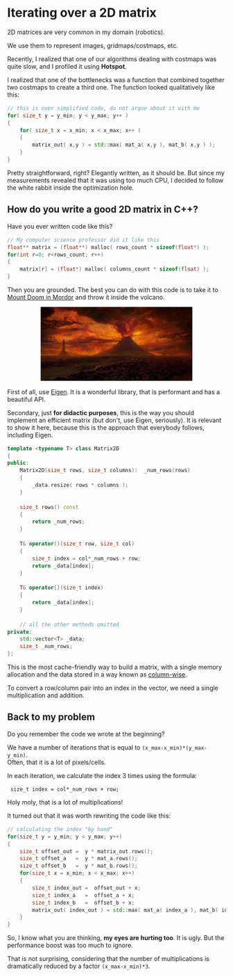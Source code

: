 # Iterating over a 2D matrix

2D matrices are very common in my domain (robotics).

We use them to represent images, gridmaps/costmaps, etc.

Recently, I realized that one of our algorithms dealing with costmaps was quite slow,
 and I profiled it using **Hotspot**.

I realized that one of the bottlenecks was a function that combined together two costmaps to create
a third one. The function looked qualitatively like this:

```C++
// this is over simplified code, do not argue about it with me
for( size_t y = y_min; y < y_max; y++ ) 
{
    for( size_t x = x_min; x < x_max; x++ ) 
    {
        matrix_out( x,y ) = std::max( mat_a( x,y ), mat_b( x,y ) ); 
    }
}
```

Pretty straightforward, right? Elegantly written, as it should be.
But since my measurements revealed that it was using too much CPU, I decided to 
follow the white rabbit inside the optimization hole.

## How do you write a good 2D matrix in C++?

Have you ever written code like this?

```C++
// My computer science professor did it like this
float** matrix = (float**) malloc( rows_count * sizeof(float*) );
for(int r=0; r<rows_count; r++) 
{
    matrix[r] = (float*) malloc( columns_count * sizeof(float) );
}
```

Then you are grounded. The best you can do with this code is to take it to
[Mount Doom in Mordor](https://en.wikipedia.org/wiki/Mount_Doom) and throw it inside the volcano.

<p align="center"><img src="mordor.jpg" width="350"></p>


First of all, use [Eigen](http://eigen.tuxfamily.org). It is a wonderful library, that is performant and has a beautiful API.

Secondary, just **for didactic purposes**, this is the way you should implement an efficient matrix (but don't, use Eigen, seriously). It is relevant to show it here, because this is the approach that everybody follows, including Eigen.

```C++
template <typename T> class Matrix2D
{
public:
    Matrix2D(size_t rows, size_t columns):  _num_rows(rows)
    {
        _data.resize( rows * columns );
    }
    
    size_t rows() const
    { 
    	return _num_rows; 
    }
    
    T& operator()(size_t row, size_t col)  
    {
        size_t index = col*_num_rows + row; 
        return _data[index];
    }
    
    T& operator[](size_t index)  
    {
        return _data[index];
    }
    
    // all the other methods omitted
private:
    std::vector<T> _data;
    size_t _num_rows;
};
```

This is the most cache-friendly way to build a matrix, with a single memory allocation and 
the data stored in a way known as [column-wise](https://www.geeksforgeeks.org/row-wise-vs-column-wise-traversal-matrix/).

To convert a row/column pair into an index in the vector, we need a single multiplication and addition.

## Back to my problem

Do you remember the code we wrote at the beginning?

We have a number of iterations that is equal to `(x_max-x_min)*(y_max-y_min)`.  
Often, that it is a lot of pixels/cells.

In each iteration, we calculate the index 3 times using the formula:

     size_t index = col*_num_rows + row;

Holy moly, that is a lot of multiplications!

It turned out that it was worth rewriting the code like this:

```C++
// calculating the index "by hand"
for(size_t y = y_min; y < y_max; y++) 
{
    size_t offset_out =  y * matrix_out.rows();
    size_t offset_a   =  y * mat_a.rows();
    size_t offset_b   =  y * mat_b.rows();
    for(size_t x = x_min; x < x_max; x++) 
    {
        size_t index_out =  offset_out + x;
        size_t index_a   =  offset_a + x;
        size_t index_b   =  offset_b + x;
        matrix_out( index_out ) = std::max( mat_a( index_a ), mat_b( index_b ) ); 
    }
}
```

So, I know what you are thinking, **my eyes are hurting too**. It is ugly. But the performance boost was too much to ignore.

That is not surprising, considering that the number of multiplications is dramatically reduced by a factor `(x_max-x_min)*3`.


